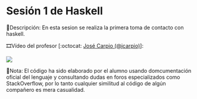 # Sesión 1 de Haskell

:memo:Descripción: En esta sesion se realiza la primera toma de contacto con haskell.

:film_strip:Vídeo del profesor [:octocat: [José Carpio (@jcarpio)](https://github.com/jcarpio)]:

[![](http://img.youtube.com/vi/UtEMhCrhHFE/0.jpg)](http://www.youtube.com/watch?v=UtEMhCrhHFE "Video Sesion 1")

:bookmark_tabs:Nota: El código ha sido elaborado por el alumno usando domcumentación oficial del lenguaje y consultando dudas en foros especializados como StackOverflow, por lo tanto cualquier similitud al código de algún compañero es mera casualidad.